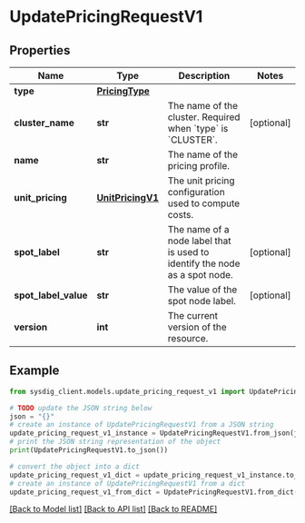 # UpdatePricingRequestV1


## Properties

Name | Type | Description | Notes
------------ | ------------- | ------------- | -------------
**type** | [**PricingType**](PricingType.md) |  | 
**cluster_name** | **str** | The name of the cluster. Required when &#x60;type&#x60; is &#x60;CLUSTER&#x60;. | [optional] 
**name** | **str** | The name of the pricing profile. | 
**unit_pricing** | [**UnitPricingV1**](UnitPricingV1.md) | The unit pricing configuration used to compute costs. | 
**spot_label** | **str** | The name of a node label that is used to identify the node as a spot node. | [optional] 
**spot_label_value** | **str** | The value of the spot node label. | [optional] 
**version** | **int** | The current version of the resource.  | 

## Example

```python
from sysdig_client.models.update_pricing_request_v1 import UpdatePricingRequestV1

# TODO update the JSON string below
json = "{}"
# create an instance of UpdatePricingRequestV1 from a JSON string
update_pricing_request_v1_instance = UpdatePricingRequestV1.from_json(json)
# print the JSON string representation of the object
print(UpdatePricingRequestV1.to_json())

# convert the object into a dict
update_pricing_request_v1_dict = update_pricing_request_v1_instance.to_dict()
# create an instance of UpdatePricingRequestV1 from a dict
update_pricing_request_v1_from_dict = UpdatePricingRequestV1.from_dict(update_pricing_request_v1_dict)
```
[[Back to Model list]](../README.md#documentation-for-models) [[Back to API list]](../README.md#documentation-for-api-endpoints) [[Back to README]](../README.md)


